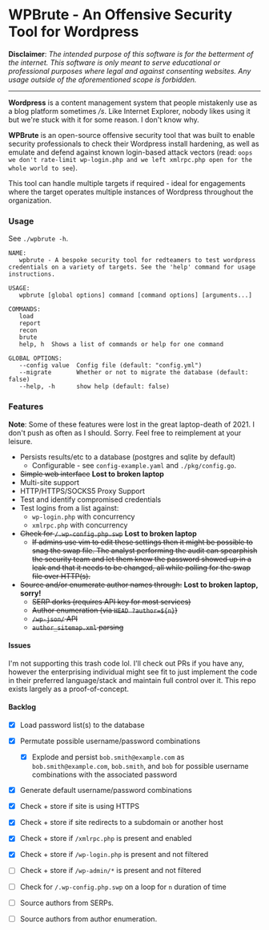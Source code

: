 # WPBrute - An Offensive Security Tool for Wordpress  


**Disclaimer**: *The intended purpose of this software is for the betterment of the internet. This software is only meant to serve educational _or_ professional purposes where legal and against consenting websites. Any usage outside of the aforementioned scope is forbidden.*  

---  


**Wordpress** is a content management system that people mistakenly use as a blog platform sometimes */s*. Like Internet Explorer, nobody likes using it but we're stuck with it for some reason. I don't know why.

**WPBrute** is an open-source offensive security tool that was built to enable security professionals to check their Wordpress install hardening, as well as emulate and defend against known login-based attack vectors (read: `oops we don't rate-limit wp-login.php and we left xmlrpc.php open for the whole world to see`).  

This tool can handle multiple targets if required - ideal for engagements where the target operates multiple instances of Wordpress throughout the organization.  


### Usage  

See `./wpbrute -h`.  

```
NAME:
   wpbrute - A bespoke security tool for redteamers to test wordpress credentials on a variety of targets. See the 'help' command for usage instructions.

USAGE:
   wpbrute [global options] command [command options] [arguments...]

COMMANDS:
   load     
   report   
   recon    
   brute    
   help, h  Shows a list of commands or help for one command

GLOBAL OPTIONS:
   --config value  Config file (default: "config.yml")
   --migrate       Whether or not to migrate the database (default: false)
   --help, -h      show help (default: false)
```


### Features  

**Note**: Some of these features were lost in the great laptop-death of 2021. I don't push as often as I should. Sorry. Feel free to reimplement at your leisure.  

- Persists results/etc to a database (postgres and sqlite by default)  
  - Configurable - see `config-example.yaml` and `./pkg/config.go`.  
- ~~Simple web interface~~ **Lost to broken laptop**    
- Multi-site support  
- HTTP/HTTPS/SOCKS5 Proxy Support  
- Test and identify compromised credentials  
- Test logins from a list against:  
    - `wp-login.php` with concurrency  
    - `xmlrpc.php` with concurrency  
- ~~Check for `/.wp-config.php.swp`~~ **Lost to broken laptop**  
    - ~~If admins use vim to edit these settings then it might be possible to snag the swap file. The analyst performing the audit can spearphish the security team and let them know the password showed up in a leak and that it needs to be changed, all while polling for the swap file over HTTP(s).~~  
- ~~Source and/or enumerate author names through:~~ **Lost to broken laptop, sorry!**  
    - ~~SERP dorks (requires API key for most services)~~  
    - ~~Author enumeration (via `HEAD ?author=${n}`)~~  
    - ~~`/wp-json/` API~~  
    - ~~`author_sitemap.xml` parsing~~  

#### Issues  

I'm not supporting this trash code lol. I'll check out PRs if you have any, however the enterprising individual might see fit to just implement the code in their preferred language/stack and maintain full control over it. This repo exists largely as a proof-of-concept.  
  

#### Backlog    
- [X] Load password list(s) to the database  
- [X] Permutate possible username/password combinations  
  - [X] Explode and persist `bob.smith@example.com` as `bob.smith@example.com`, `bob.smith`, and `bob` for possible username combinations with the associated password  
- [X] Generate default username/password combinations  
- [X] Check + store if site is using HTTPS   
- [X] Check + store if site redirects to a subdomain or another host   
- [X] Check + store if `/xmlrpc.php` is present and enabled   
- [X] Check + store if `/wp-login.php` is present and not filtered   
- [ ] Check + store if `/wp-admin/*` is present and not filtered   
- [ ] Check for `/.wp-config.php.swp` on a loop for `n` duration of time  
- [ ] Source authors from SERPs.  
- [ ] Source authors from author enumeration.  

